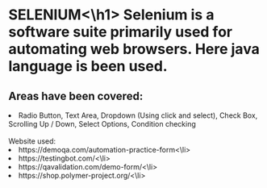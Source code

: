 <h1>SELENIUM<\h1>
Selenium is a software suite primarily used for automating web browsers.
Here java language is been used.<br>
<h2>Areas have been covered:</h2>
<li>
Radio Button,
Text Area,
Dropdown (Using click and select),
Check Box,
Scrolling Up / Down,
Select Options, Condition checking
</li><br>
Website used:<br><li> https://demoqa.com/automation-practice-form<\li><li>https://testingbot.com/<\li><li>https://qavalidation.com/demo-form/<\li><li>https://shop.polymer-project.org/<\li>
